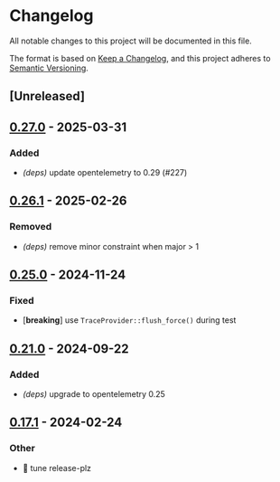 # Changelog
All notable changes to this project will be documented in this file.

The format is based on [Keep a Changelog](https://keepachangelog.com/en/1.0.0/),
and this project adheres to [Semantic Versioning](https://semver.org/spec/v2.0.0.html).

## [Unreleased]

## [0.27.0](https://github.com/davidB/tracing-opentelemetry-instrumentation-sdk/compare/fake-opentelemetry-collector-v0.26.1...fake-opentelemetry-collector-v0.27.0) - 2025-03-31

### <!-- 2 -->Added

- *(deps)* update opentelemetry to 0.29 (#227)

## [0.26.1](https://github.com/davidB/tracing-opentelemetry-instrumentation-sdk/compare/fake-opentelemetry-collector-v0.26.0...fake-opentelemetry-collector-v0.26.1) - 2025-02-26

### <!-- 3 -->Removed

- *(deps)* remove minor constraint when major > 1

## [0.25.0](https://github.com/davidB/tracing-opentelemetry-instrumentation-sdk/compare/fake-opentelemetry-collector-v0.24.0...fake-opentelemetry-collector-v0.25.0) - 2024-11-24

### <!-- 1 -->Fixed

- [**breaking**] use `TraceProvider::flush_force()` during test

## [0.21.0](https://github.com/davidB/tracing-opentelemetry-instrumentation-sdk/compare/fake-opentelemetry-collector-v0.20.0...fake-opentelemetry-collector-v0.21.0) - 2024-09-22

### <!-- 2 -->Added

- *(deps)* upgrade to opentelemetry 0.25

## [0.17.1](https://github.com/davidB/tracing-opentelemetry-instrumentation-sdk/compare/fake-opentelemetry-collector-v0.17.0...fake-opentelemetry-collector-v0.17.1) - 2024-02-24

### Other
- 👷 tune release-plz
